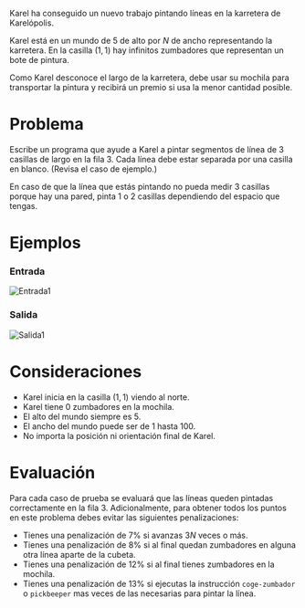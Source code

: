 Karel ha conseguido un nuevo trabajo pintando líneas en la karretera de Karelópolis.

Karel está en un mundo de $5$ de alto por $N$ de ancho representando la karretera. En la casilla $(1, 1)$ hay infinitos zumbadores que representan un bote de pintura.

Como Karel desconoce el largo de la karretera, debe usar su mochila para transportar la pintura y recibirá un premio si usa la menor cantidad posible.

# Problema

Escribe un programa que ayude a Karel a pintar segmentos de línea de $3$ casillas de largo en la fila $3$. Cada línea debe estar separada por una casilla en blanco. (Revisa el caso de ejemplo.)

En caso de que la línea que estás pintando no pueda medir $3$ casillas porque hay una pared, pinta $1$ o $2$ casillas dependiendo del espacio que tengas.

# Ejemplos

### Entrada

![Entrada1](sample.in.png)

### Salida

![Salida1](sample.out.png)

# Consideraciones

* Karel inicia en la casilla $(1,1)$ viendo al norte.
* Karel tiene 0 zumbadores en la mochila.
* El alto del mundo siempre es 5.
* El ancho del mundo puede ser de 1 hasta 100.
* No importa la posición ni orientación final de Karel.

# Evaluación

Para cada caso de prueba se evaluará que las líneas queden pintadas correctamente en la fila $3$.
Adicionalmente, para obtener todos los puntos en este problema debes evitar las siguientes penalizaciones:

* Tienes una penalización de $7\%$ si avanzas $3N$ veces o más.
* Tienes una penalización de $8\%$ si al final quedan zumbadores en alguna otra línea aparte de la cubeta.
* Tienes una penalización de $12\%$ si al final tienes zumbadores en la mochila.
* Tienes una penalización de $13\%$ si ejecutas la instrucción `coge-zumbador` o `pickbeeper` mas veces de las necesarias para pintar la línea.

